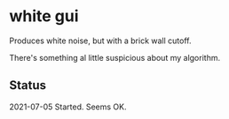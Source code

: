 # white gui

Produces white noise, but with a brick wall cutoff.

There's something al little suspicious about my algorithm.


## Status

2021-07-05	Started. Seems OK.
